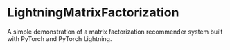 # LightningMatrixFactorization
A simple demonstration of a matrix factorization recommender system built with PyTorch and PyTorch Lightning.
